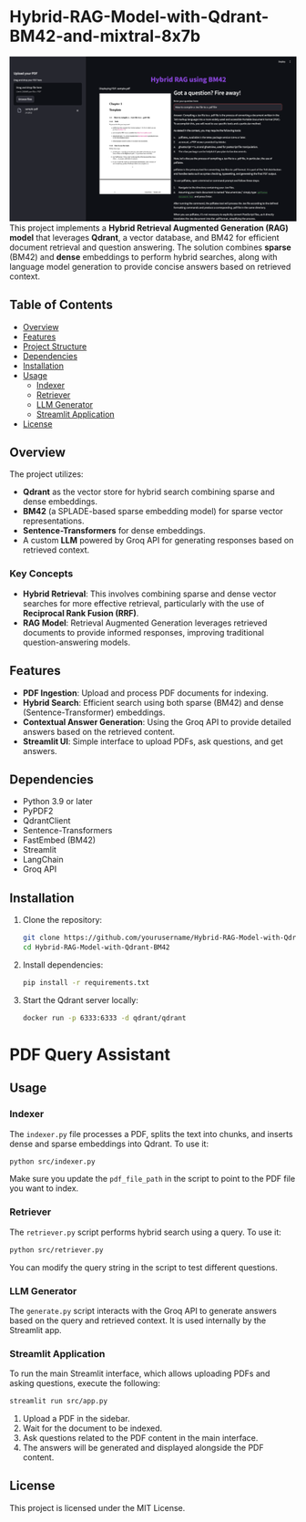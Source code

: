 # Hybrid-RAG-Model-with-Qdrant-BM42-and-mixtral-8x7b
![Hybrid-RAG-Model-with-Qdrant-BM42-and-mixtral-8x7b](img/screenshot.png)
This project implements a **Hybrid Retrieval Augmented Generation (RAG) model** that leverages **Qdrant**, a vector database, and BM42 for efficient document retrieval and question answering. The solution combines **sparse** (BM42) and **dense** embeddings to perform hybrid searches, along with language model generation to provide concise answers based on retrieved context.

## Table of Contents
- [Overview](#overview)
- [Features](#features)
- [Project Structure](#project-structure)
- [Dependencies](#dependencies)
- [Installation](#installation)
- [Usage](#usage)
  - [Indexer](#indexer)
  - [Retriever](#retriever)
  - [LLM Generator](#llm-generator)
  - [Streamlit Application](#streamlit-application)
- [License](#license)

## Overview
The project utilizes:
- **Qdrant** as the vector store for hybrid search combining sparse and dense embeddings.
- **BM42** (a SPLADE-based sparse embedding model) for sparse vector representations.
- **Sentence-Transformers** for dense embeddings.
- A custom **LLM** powered by Groq API for generating responses based on retrieved context.

### Key Concepts
- **Hybrid Retrieval**: This involves combining sparse and dense vector searches for more effective retrieval, particularly with the use of **Reciprocal Rank Fusion (RRF)**.
- **RAG Model**: Retrieval Augmented Generation leverages retrieved documents to provide informed responses, improving traditional question-answering models.

## Features
- **PDF Ingestion**: Upload and process PDF documents for indexing.
- **Hybrid Search**: Efficient search using both sparse (BM42) and dense (Sentence-Transformer) embeddings.
- **Contextual Answer Generation**: Using the Groq API to provide detailed answers based on the retrieved content.
- **Streamlit UI**: Simple interface to upload PDFs, ask questions, and get answers.

## Dependencies
- Python 3.9 or later
- PyPDF2
- QdrantClient
- Sentence-Transformers
- FastEmbed (BM42)
- Streamlit
- LangChain
- Groq API

## Installation
1. Clone the repository:
   ```bash
   git clone https://github.com/yourusername/Hybrid-RAG-Model-with-Qdrant-BM42.git
   cd Hybrid-RAG-Model-with-Qdrant-BM42
2. Install dependencies:
   ```bash
   pip install -r requirements.txt
3. Start the Qdrant server locally:
   ```bash
   docker run -p 6333:6333 -d qdrant/qdrant
# PDF Query Assistant

## Usage

### Indexer

The `indexer.py` file processes a PDF, splits the text into chunks, and inserts dense and sparse embeddings into Qdrant. To use it:

```bash
python src/indexer.py
```

Make sure you update the `pdf_file_path` in the script to point to the PDF file you want to index.

### Retriever

The `retriever.py` script performs hybrid search using a query. To use it:

```bash
python src/retriever.py
```

You can modify the query string in the script to test different questions.

### LLM Generator

The `generate.py` script interacts with the Groq API to generate answers based on the query and retrieved context. It is used internally by the Streamlit app.

### Streamlit Application

To run the main Streamlit interface, which allows uploading PDFs and asking questions, execute the following:

```bash
streamlit run src/app.py
```

1. Upload a PDF in the sidebar.
2. Wait for the document to be indexed.
3. Ask questions related to the PDF content in the main interface.
4. The answers will be generated and displayed alongside the PDF content.

## License

This project is licensed under the MIT License.
